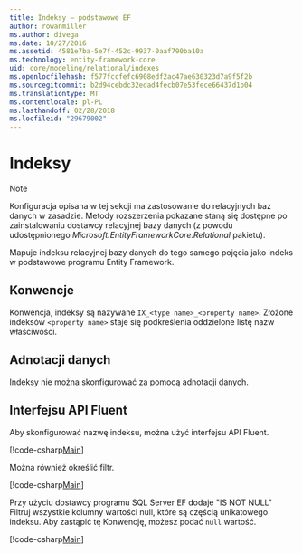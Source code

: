 ```yaml
---
title: Indeksy — podstawowe EF
author: rowanmiller
ms.author: divega
ms.date: 10/27/2016
ms.assetid: 4581e7ba-5e7f-452c-9937-0aaf790ba10a
ms.technology: entity-framework-core
uid: core/modeling/relational/indexes
ms.openlocfilehash: f577fccfefc6908edf2ac47ae630323d7a9f5f2b
ms.sourcegitcommit: b2d94cebdc32edad4fecb07e53fece66437d1b04
ms.translationtype: MT
ms.contentlocale: pl-PL
ms.lasthandoff: 02/28/2018
ms.locfileid: "29679002"
---
```

# <a name="indexes"></a>Indeksy

> [!NOTE]  
> Konfiguracja opisana w tej sekcji ma zastosowanie do relacyjnych baz danych w zasadzie. Metody rozszerzenia pokazane staną się dostępne po zainstalowaniu dostawcy relacyjnej bazy danych (z powodu udostępnionego *Microsoft.EntityFrameworkCore.Relational* pakietu).

Mapuje indeksu relacyjnej bazy danych do tego samego pojęcia jako indeks w podstawowe programu Entity Framework.

## <a name="conventions"></a>Konwencje

Konwencja, indeksy są nazywane `IX_<type name>_<property name>`. Złożone indeksów `<property name>` staje się podkreślenia oddzielone listę nazw właściwości.

## <a name="data-annotations"></a>Adnotacji danych

Indeksy nie można skonfigurować za pomocą adnotacji danych.

## <a name="fluent-api"></a>Interfejsu API Fluent

Aby skonfigurować nazwę indeksu, można użyć interfejsu API Fluent.

[!code-csharp[Main](../../../../samples/core/Modeling/FluentAPI/Samples/Relational/IndexName.cs?name=Model&highlight=9)]

Można również określić filtr.

[!code-csharp[Main](../../../../samples/core/Modeling/FluentAPI/Samples/Relational/IndexFilter.cs?name=Model&highlight=9)]

Przy użyciu dostawcy programu SQL Server EF dodaje "IS NOT NULL" Filtruj wszystkie kolumny wartości null, które są częścią unikatowego indeksu. Aby zastąpić tę Konwencję, możesz podać `null` wartość.

[!code-csharp[Main](../../../../samples/core/Modeling/FluentAPI/Samples/Relational/IndexNoFilter.cs?name=Model&highlight=10)]
